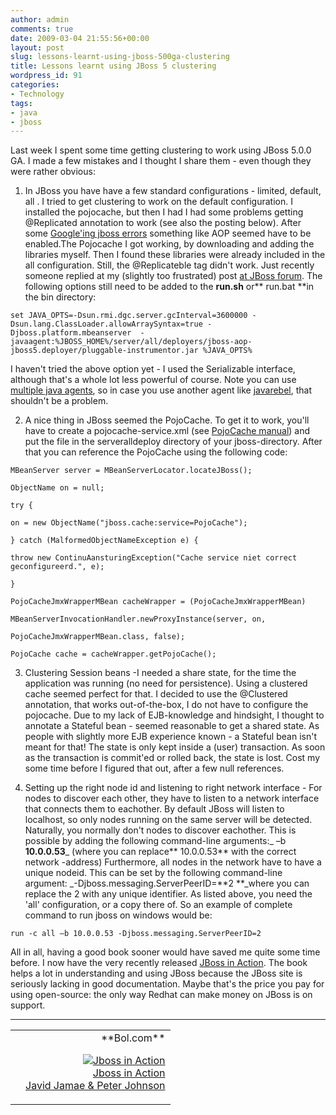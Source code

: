 ```yaml
---
author: admin
comments: true
date: 2009-03-04 21:55:56+00:00
layout: post
slug: lessons-learnt-using-jboss-500ga-clustering
title: Lessons learnt using JBoss 5 clustering
wordpress_id: 91
categories:
- Technology
tags:
- java
- jboss
---
```


Last week I spent some time getting clustering to work using JBoss 5.0.0 GA. I made a few mistakes and I thought I share them - even though they were rather obvious:



	
  1. In JBoss you have have a few standard configurations - 	limited, default, all . I tried to get clustering to work on the 	default configuration. I installed the pojocache, but then I had I 	had some problems getting @Replicated annotation to work (see also 	the posting below). After some [Google'ing 	jboss errors](http://www.jboss.org/index.html?module=bb&op=viewtopic&t=146826) something like AOP seemed have to be enabled.The 	Pojocache I got working, by downloading and adding the libraries 	myself. Then I found these libraries were already included in the 	all configuration.
Still, the @Replicateble tag didn't work. Just recently someone replied at my (slightly too frustrated) post [at JBoss forum](http://www.jboss.org/index.html?module=bb&op=viewtopic&p=4223159#4223159).
The following options still need to be added to the **run.sh** or** run.bat **in the bin directory:

    
    set JAVA_OPTS=-Dsun.rmi.dgc.server.gcInterval=3600000 -Dsun.lang.ClassLoader.allowArraySyntax=true -Djboss.platform.mbeanserver  -javaagent:%JBOSS_HOME%/server/all/deployers/jboss-aop-jboss5.deployer/pluggable-instrumentor.jar %JAVA_OPTS%


I haven't tried the above option yet - I used the Serializable interface, although that's a whole lot less powerful of course.
Note you can use [multiple java agents](http://javahowto.blogspot.com/2006/07/javaagent-option.html), so in case you use another agent like [javarebel](http://www.zeroturnaround.com/javarebel/), that shouldn't be a problem.

	
  2. A nice thing in JBoss seemed the PojoCache. To get it to 	work, you'll have to create a pojocache-service.xml (see [PojoCache 	manual](http://www.jboss.org/file-access/default/members/jbosscache/freezone/docs/2.0.0.GA/PojoCache/en/html/configuration.html)) and put the file in the serveralldeploy directory of 	your jboss-directory. After that you can reference the PojoCache 	using the following code:

    
    MBeanServer server = MBeanServerLocator.locateJBoss();
    
    ObjectName on = null;
    
    try {
    
    on = new ObjectName("jboss.cache:service=PojoCache");
    
    } catch (MalformedObjectNameException e) {
    
    throw new ContinuAansturingException("Cache service niet correct geconfigureerd.", e);
    
    }
    
    PojoCacheJmxWrapperMBean cacheWrapper = (PojoCacheJmxWrapperMBean)
    
    MBeanServerInvocationHandler.newProxyInstance(server, on,
    
    PojoCacheJmxWrapperMBean.class, false);
    
    PojoCache cache = cacheWrapper.getPojoCache();
    


	
  3. Clustering 	Session beans -I needed a share state, for the time the application 	was running (no need for persistence). Using a clustered cache 	seemed perfect for that. I decided to use the @Clustered annotation, 	that works out-of-the-box, I do not have to configure the 	pojocache. Due to my lack of EJB-knowledge and hindsight, I 	thought to annotate a Stateful bean - seemed reasonable to get a 	shared state. As people with slightly more EJB experience known - 	a Stateful bean isn't meant for that! The state is only kept inside 	a (user) transaction. As soon as the transaction is commit'ed or 	rolled back, the state is lost.
Cost my some time before I 	figured that out, after a few null references.

	
  4. Setting up the right node id and listening to right network interface - For nodes to discover each other, they have to listen to a network interface that connects them to eachother. By default JBoss will listen to localhost, so only nodes running on the same server will be detected. Naturally, you normally don't nodes to discover eachother. This is possible by adding the following command-line arguments:_ –b **10.0.0.53**_ (where you can replace** 10.0.0.53** with the correct network -address)
Furthermore, all nodes in the network have to have a unique nodeid. This can be set by the following command-line argument: _-Djboss.messaging.ServerPeerID=**2 **_where you can replace the 2 with any unique identifier.
As listed above, you need the 'all' configuration, or a copy there of. So an example of complete command to run jboss on windows would be:

    
    run -c all –b 10.0.0.53 -Djboss.messaging.ServerPeerID=2





All in all, having a good book sooner would have saved me quite some time before. I now have the very recently released [JBoss in Action](http://www.amazon.com/gp/product/1933988029?ie=UTF8&tag=geonic-20&linkCode=as2&camp=1789&creative=9325&creativeASIN=1933988029). The book helps a lot in understanding and using JBoss because the JBoss site is seriously lacking in good documentation. Maybe that's the price you pay for using open-source: the only way Redhat can make money on JBoss is on support.



* * *


<table width="100%" ><tr >
<td >


</td>

<td align="right" border="1" >**Bol.com**  

[![Jboss in Action](http://www.bol.com/imgbase0/thumb/BOOKCOVER/FC/1/9/3/3/9/1933988029.gif)  
Jboss in Action  
Javid Jamae & Peter Johnson  
](http://clk.tradedoubler.com/click?a=1601917&p=67859&g=17297702&epi=1001004005604637)
 
</td></tr></table>
